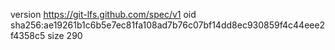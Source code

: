 version https://git-lfs.github.com/spec/v1
oid sha256:ae19261b1c6b5e7ec81fa108ad7b76c07bf14dd8ec930859f4c44eee2f4358c5
size 290
